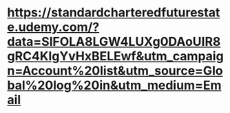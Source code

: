# https://standardcharteredfuturestate.udemy.com/?data=SlFOLA8LGW4LUXg0DAoUIR8gRC4KIgYvHxBELEwf&utm_campaign=Account%20list&utm_source=Global%20log%20in&utm_medium=Email

